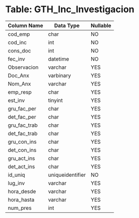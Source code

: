 # Table: GTH_Inc_Investigacion

| Column Name | Data Type | Nullable |
|-------------|-----------|----------|
| cod_emp | char | NO |
| cod_inc | int | NO |
| cons_doc | int | NO |
| fec_inv | datetime | NO |
| Observacion | varchar | YES |
| Doc_Anx | varbinary | YES |
| Nom_Anx | varchar | YES |
| emp_resp | char | YES |
| est_inv | tinyint | YES |
| gru_fac_per | char | YES |
| det_fac_per | char | YES |
| gru_fac_trab | char | YES |
| det_fac_trab | char | YES |
| gru_con_ins | char | YES |
| det_con_ins | char | YES |
| gru_act_ins | char | YES |
| det_act_ins | char | YES |
| id_uniq | uniqueidentifier | NO |
| lug_inv | varchar | YES |
| hora_desde | varchar | YES |
| hora_hasta | varchar | YES |
| num_pres | int | YES |
